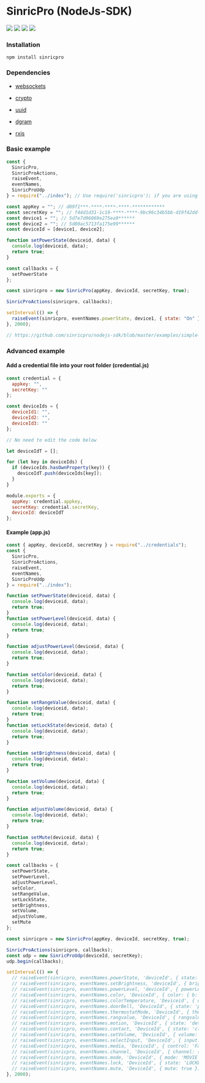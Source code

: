 # SinricPro (NodeJs-SDK)

[![](https://img.shields.io/npm/v/sinricpro)](https://www.npmjs.com/package/sinricpro)
[![](https://img.shields.io/npm/dependency-version/sinricpro/dev/eslint)](https://www.npmjs.com/package/sinricpro)
[![](https://img.shields.io/bundlephobia/min/sinricpro)](https://www.npmjs.com/package/sinricpro)
[![](https://img.shields.io/github/languages/code-size/sinricpro/nodejs-sdk)](https://www.npmjs.com/package/sinricpro)

### Installation

```
npm install sinricpro
```

### Dependencies

- [websockets](https://www.npmjs.com/package/ws)

- [crypto](https://nodejs.org/api/crypto.html)

- [uuid](https://www.npmjs.com/package/uuid)

- [dgram]()

- [rxjs](https://www.npmjs.com/package/rxjs)

### Basic example

```javascript 1.8
const {
  SinricPro,
  SinricProActions,
  raiseEvent,
  eventNames,
  SinricProUdp
} = require("../index"); // Use require('sinricpro'); if you are using NPM

const appKey = ""; // d89f1***-****-****-****-************
const secretKey = ""; // f44d1d31-1c19-****-****-9bc96c34b5bb-d19f42dd-****-****-****-************
const device1 = ""; // 5d7e7d96069e275ea9******
const device2 = ""; // 5d80ac5713fa175e99******
const deviceId = [device1, device2];

function setPowerState(deviceid, data) {
  console.log(deviceid, data);
  return true;
}

const callbacks = {
  setPowerState
};

const sinricpro = new SinricPro(appKey, deviceId, secretKey, true);

SinricProActions(sinricpro, callbacks);

setInterval(() => {
  raiseEvent(sinricpro, eventNames.powerState, device1, { state: "On" });
}, 2000);

// https://github.com/sinricpro/nodejs-sdk/blob/master/examples/simple-example/simple-example.js
```

### Advanced example

#### Add a credential file into your root folder (credential.js)

```javascript 1.8
const credential = {
  appkey: "",
  secretKey: ""
};

const deviceIds = {
  deviceId1: "",
  deviceId2: "",
  deviceId3: ""
};

// No need to edit the code below

let deviceIdT = [];

for (let key in deviceIds) {
  if (deviceIds.hasOwnProperty(key)) {
    deviceIdT.push(deviceIds[key]);
  }
}

module.exports = {
  appKey: credential.appkey,
  secretKey: credential.secretKey,
  deviceId: deviceIdT
};
```

#### Example (app.js)

```javascript
const { appKey, deviceId, secretKey } = require("../credentials");
const {
  SinricPro,
  SinricProActions,
  raiseEvent,
  eventNames,
  SinricProUdp
} = require("../index");

function setPowerState(deviceid, data) {
  console.log(deviceid, data);
  return true;
}
function setPowerLevel(deviceid, data) {
  console.log(deviceid, data);
  return true;
}

function adjustPowerLevel(deviceid, data) {
  console.log(deviceid, data);
  return true;
}

function setColor(deviceid, data) {
  console.log(deviceid, data);
  return true;
}

function setRangeValue(deviceid, data) {
  console.log(deviceid, data);
  return true;
}
function setLockState(deviceid, data) {
  console.log(deviceid, data);
  return true;
}

function setBrightness(deviceid, data) {
  console.log(deviceid, data);
  return true;
}

function setVolume(deviceid, data) {
  console.log(deviceid, data);
  return true;
}

function adjustVolume(deviceid, data) {
  console.log(deviceid, data);
  return true;
}

function setMute(deviceid, data) {
  console.log(deviceid, data);
  return true;
}

const callbacks = {
  setPowerState,
  setPowerLevel,
  adjustPowerLevel,
  setColor,
  setRangeValue,
  setLockState,
  setBrightness,
  setVolume,
  adjustVolume,
  setMute
};

const sinricpro = new SinricPro(appKey, deviceId, secretKey, true);

SinricProActions(sinricpro, callbacks);
const udp = new SinricProUdp(deviceId, secretKey);
udp.begin(callbacks);

setInterval(() => {
  // raiseEvent(sinricpro, eventNames.powerState, 'deviceId', { state: 'On' });
  // raiseEvent(sinricpro, eventNames.setBrightness, 'deviceId', { brightness: 44 });
  // raiseEvent(sinricpro, eventNames.powerLevel, 'deviceId', { powerLevel: 44 });
  // raiseEvent(sinricpro, eventNames.color, 'DeviceId', { color: { b: 0, g: 0, r: 0 } });
  // raiseEvent(sinricpro, eventNames.colorTemperature, 'Deviceid', { colorTemperature: 8 });
  // raiseEvent(sinricpro, eventNames.doorBell, 'DeviceId', { state: 'pressed' });
  // raiseEvent(sinricpro, eventNames.thermostatMode, 'DeviceId', { thermostatMode: 'AUTO' });
  // raiseEvent(sinricpro, eventNames.rangvalue, 'DeviceId', { rangvalue: 3 });
  // raiseEvent(sinricpro, eventNames.motion, 'DeviceId', { state: 'detected' });
  // raiseEvent(sinricpro, eventNames.contact, 'DeviceId', { state: 'closed' });
  // raiseEvent(sinricpro, eventNames.setVolume, 'DeviceId', { volume: 29 });
  // raiseEvent(sinricpro, eventNames.selectInput, 'DeviceId', { input: 'HDMI' });
  // raiseEvent(sinricpro, eventNames.media, 'DeviceId', { control: 'FastForward' });
  // raiseEvent(sinricpro, eventNames.channel, 'DeviceId', { channel: { name: 'HBO' } });
  // raiseEvent(sinricpro, eventNames.mode, 'DeviceId', { mode: 'MOVIE' });
  // raiseEvent(sinricpro, eventNames.lock, 'DeviceId', { state: 'LOCKED' });
  // raiseEvent(sinricpro, eventNames.mute, 'DeviceId', { mute: true });
}, 2000);
```
